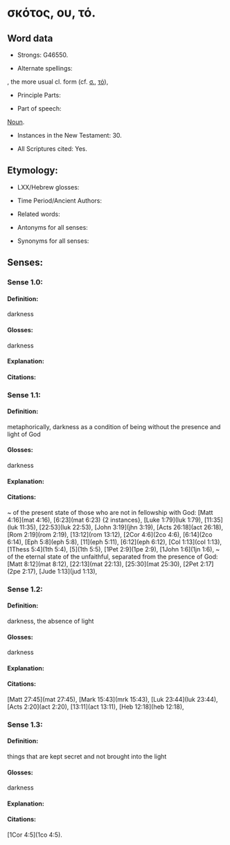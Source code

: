 # σκότος, ου, τό.

<!-- Status: S2=NeedsReview -->
<!-- Lexica used for edits: BDAG LN FFM BN LSJM MM   -->

## Word data

* Strongs: G46550.

* Alternate spellings:

,  the more usual cl. form (cf. [σ.](), [τό]()), 

* Principle Parts: 


* Part of speech: 

[Noun](http://ugg.readthedocs.io/en/latest/noun.html).

* Instances in the New Testament: 30.

* All Scriptures cited: Yes.

## Etymology: 


* LXX/Hebrew glosses: 


* Time Period/Ancient Authors: 


* Related words: 

* Antonyms for all senses:

* Synonyms for all senses: 


## Senses: 


### Sense  1.0: 

#### Definition: 

darkness

#### Glosses: 

darkness

#### Explanation: 


#### Citations: 

### Sense  1.1: 

#### Definition: 

metaphorically, darkness as a condition of being without the presence and light of God

#### Glosses: 

darkness

#### Explanation: 


#### Citations: 

~ of the present state of those who are not in fellowship with God: [Matt 4:16](mat 4:16), [6:23](mat 6:23) {2 instances}, [Luke 1:79](luk 1:79), [11:35](luk 11:35), [22:53](luk 22:53), [John 3:19](jhn 3:19), [Acts 26:18](act 26:18), [Rom 2:19](rom 2:19), [13:12](rom 13:12), [2Cor 4:6](2co 4:6), [6:14](2co 6:14), [Eph 5:8](eph 5:8), [11](eph 5:11), [6:12](eph 6:12), [Col 1:13](col 1:13), [1Thess 5:4](1th 5:4), [5](1th 5:5), [1Pet 2:9](1pe 2:9), [1John 1:6](1jn 1:6), 
~ of the eternal state of the unfaithful, separated from the presence of God: [Matt 8:12](mat 8:12), [22:13](mat 22:13), [25:30](mat 25:30), [2Pet 2:17](2pe 2:17), [Jude 1:13](jud 1:13),  

### Sense  1.2: 

#### Definition: 

darkness, the absence of light

#### Glosses: 

darkness

#### Explanation: 


#### Citations: 

[Matt 27:45](mat 27:45), [Mark 15:43](mrk 15:43), [Luk 23:44](luk 23:44), [Acts 2:20](act 2:20), [13:11](act 13:11), [Heb 12:18](heb 12:18), 

### Sense  1.3: 

#### Definition: 

things that are kept secret and not brought into the light

#### Glosses: 

darkness

#### Explanation: 


#### Citations: 

[1Cor 4:5](1co 4:5).


